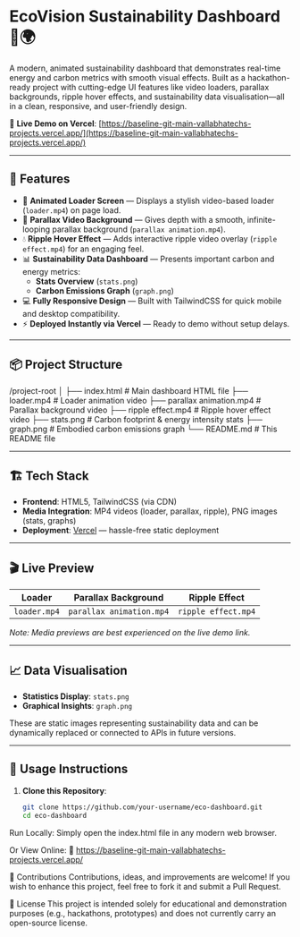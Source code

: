 # EcoVision Sustainability Dashboard 🌱🌍

A modern, animated sustainability dashboard that demonstrates real-time energy and carbon metrics with smooth visual effects. Built as a hackathon-ready project with cutting-edge UI features like video loaders, parallax backgrounds, ripple hover effects, and sustainability data visualisation—all in a clean, responsive, and user-friendly design.

🔗 **Live Demo on Vercel**: [https://baseline-git-main-vallabhatechs-projects.vercel.app/](https://baseline-git-main-vallabhatechs-projects.vercel.app/)

---

## 🚀 Features

- 🔄 **Animated Loader Screen** — Displays a stylish video-based loader (`loader.mp4`) on page load.
- 🌌 **Parallax Video Background** — Gives depth with a smooth, infinite-looping parallax background (`parallax animation.mp4`).
- 💧 **Ripple Hover Effect** — Adds interactive ripple video overlay (`ripple effect.mp4`) for an engaging feel.
- 📊 **Sustainability Data Dashboard** — Presents important carbon and energy metrics:
  - **Stats Overview** (`stats.png`)
  - **Carbon Emissions Graph** (`graph.png`)
- 💻 **Fully Responsive Design** — Built with TailwindCSS for quick mobile and desktop compatibility.
- ⚡ **Deployed Instantly via Vercel** — Ready to demo without setup delays.

---

## 📦 Project Structure

/project-root
│
├── index.html # Main dashboard HTML file
├── loader.mp4 # Loader animation video
├── parallax animation.mp4 # Parallax background video
├── ripple effect.mp4 # Ripple hover effect video
├── stats.png # Carbon footprint & energy intensity stats
├── graph.png # Embodied carbon emissions graph
└── README.md # This README file



---

## 🏗️ Tech Stack

- **Frontend**: HTML5, TailwindCSS (via CDN)
- **Media Integration**: MP4 videos (loader, parallax, ripple), PNG images (stats, graphs)
- **Deployment**: [Vercel](https://vercel.com) — hassle-free static deployment

---

## 🎬 Live Preview

| Loader | Parallax Background | Ripple Effect |
|--------|---------------------|--------------|
| `loader.mp4` | `parallax animation.mp4` | `ripple effect.mp4` |

*Note: Media previews are best experienced on the live demo link.*

---

## 📈 Data Visualisation

- **Statistics Display**: `stats.png`
- **Graphical Insights**: `graph.png`

These are static images representing sustainability data and can be dynamically replaced or connected to APIs in future versions.

---

## 📝 Usage Instructions

1. **Clone this Repository**:
   ```bash
   git clone https://github.com/your-username/eco-dashboard.git
   cd eco-dashboard
Run Locally:
Simply open the index.html file in any modern web browser.

Or View Online:
🔗 https://baseline-git-main-vallabhatechs-projects.vercel.app/

🤝 Contributions
Contributions, ideas, and improvements are welcome!
If you wish to enhance this project, feel free to fork it and submit a Pull Request.

📄 License
This project is intended solely for educational and demonstration purposes (e.g., hackathons, prototypes) and does not currently carry an open-source license.

